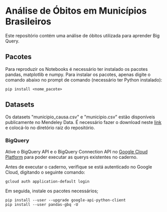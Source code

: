 # Análise de Óbitos em Municípios Brasileiros
 Este repositório contém uma análise de óbitos utilizada para aprender Big Query.
 
 ## Pacotes
 
 Para reproduzir os Notebooks é necessário ter instalado os pacotes pandas, matplotlib e numpy. Para instalar os pacotes, apenas digite o comando abaixo no prompt de comando (necessário ter Python instalado):
 
 ```
 pip install <nome_pacote>
 ```

## Datasets

 Os datasets "municipio_causa.csv" e "municipio.csv" estão disponíveis publicamente no Mendeley Data. É necessário fazer o download neste [link](https://fiocruzbr-my.sharepoint.com/personal/selecao_cidacs_fiocruz_br/_layouts/15/onedrive.aspx?id=%2Fpersonal%2Fselecao%5Fcidacs%5Ffiocruz%5Fbr%2FDocuments%2FSele%C3%A7%C3%A3o%20Visualiza%C3%A7%C3%A3o%2FAnalista%2FTeste%20pr%C3%A1tico%20Analista&originalPath=aHR0cHM6Ly9maW9jcnV6YnItbXkuc2hhcmVwb2ludC5jb20vOmY6L2cvcGVyc29uYWwvc2VsZWNhb19jaWRhY3NfZmlvY3J1el9ici9FcGxjVlM5M1JiQkRwRnFnWFpra2xOUUJ5d2E5RVFqbUkyNTlfZFhtR2FFdHlRP3J0aW1lPTdLWjYxdnVTMkVn) e colocá-lo no diretório raiz do repositório.

 
 ### BigQuery
 
 Ative o BigQuery API e o BigQuery Connection API no [Google Cloud Platform](https://console.cloud.google.com/home/dashboard) para poder executar as querys existentes no caderno.
 
 Antes de executar o caderno, verifique se está autenticado no Google Cloud, digitando o seguinte comando:
 
 ```
 gcloud auth application-default login
 ```
 
 Em seguida, instale os pacotes necessários;
 
 ```
 pip install --user --upgrade google-api-python-client
 pip install --user pandas-gbq -U
 ```
